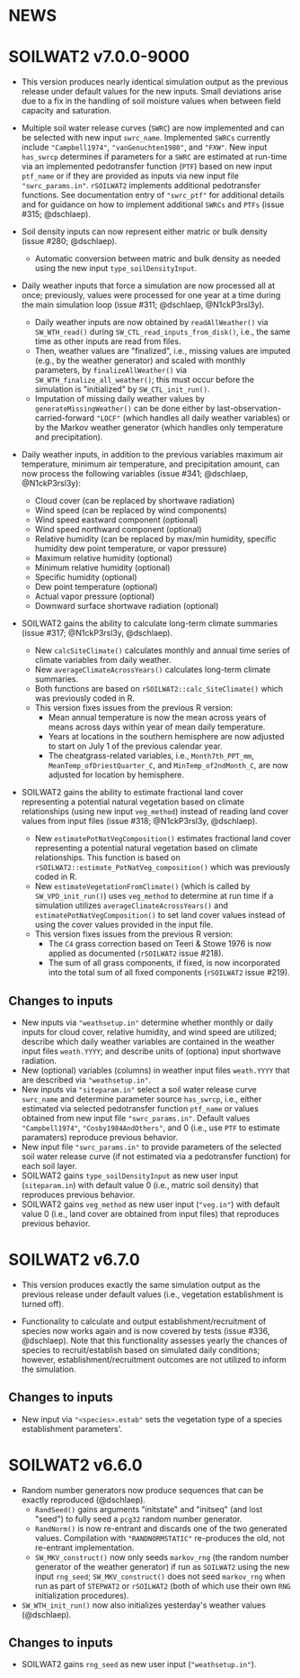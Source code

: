 # NEWS

# SOILWAT2 v7.0.0-9000
* This version produces nearly identical simulation output
  as the previous release under default values for the new inputs.
  Small deviations arise due to a fix in the handling of soil moisture values
  when between field capacity and saturation.

* Multiple soil water release curves (`SWRC`) are now implemented and can be
  selected with new input `swrc_name`. Implemented `SWRCs` currently include
  `"Campbell1974"`, `"vanGenuchten1980"`, and `"FXW"`. New input `has_swrcp`
  determines if parameters for a `SWRC` are estimated at run-time via an
  implemented pedotransfer function (`PTF`) based on new input `ptf_name` or
  if they are provided as inputs via new input file `"swrc_params.in"`.
  `rSOILWAT2` implements additional pedotransfer functions. See documentation
  entry of `"swrc_ptf"` for additional details and for guidance on how to
  implement additional `SWRCs` and `PTFs` (issue #315; @dschlaep).

* Soil density inputs can now represent either matric or bulk density
  (issue #280; @dschlaep).
    * Automatic conversion between matric and bulk density as needed
      using the new input `type_soilDensityInput`.

* Daily weather inputs that force a simulation are now processed
  all at once; previously, values were processed for one year at a time during
  the main simulation loop (issue #311; @dschlaep, @N1ckP3rsl3y).
    * Daily weather inputs are now obtained by `readAllWeather()`
      via `SW_WTH_read()` during `SW_CTL_read_inputs_from_disk()`, i.e.,
      the same time as other inputs are read from files.
    * Then, weather values are "finalized", i.e., missing values are imputed
      (e.g., by the weather generator) and scaled with monthly parameters,
      by `finalizeAllWeather()` via `SW_WTH_finalize_all_weather()`;
      this must occur before the simulation is "initialized"
      by `SW_CTL_init_run()`.
    * Imputation of missing daily weather values by `generateMissingWeather()`
      can be done either by last-observation-carried-forward `"LOCF"`
      (which handles all daily weather variables) or by the Markov weather
      generator (which handles only temperature and precipitation).

* Daily weather inputs, in addition to the previous variables
  maximum air temperature, minimum air temperature, and precipitation amount,
  can now process the following variables (issue #341; @dschlaep, @N1ckP3rsl3y):
    * Cloud cover (can be replaced by shortwave radiation)
    * Wind speed (can be replaced by wind components)
    * Wind speed eastward component (optional)
    * Wind speed northward component (optional)
    * Relative humidity (can be replaced by max/min humidity, specific humidity
      dew point temperature, or vapor pressure)
    * Maximum relative humidity (optional)
    * Minimum relative humidity (optional)
    * Specific humidity (optional)
    * Dew point temperature (optional)
    * Actual vapor pressure (optional)
    * Downward surface shortwave radiation (optional)

* SOILWAT2 gains the ability to calculate long-term climate summaries
  (issue #317; @N1ckP3rsl3y, @dschlaep).
    * New `calcSiteClimate()` calculates monthly and annual time
      series of climate variables from daily weather.
    * New `averageClimateAcrossYears()` calculates long-term climate summaries.
    * Both functions are based on `rSOILWAT2::calc_SiteClimate()`
      which was previously coded in R.
    * This version fixes issues from the previous R version:
       * Mean annual temperature is now the mean across years of
         means across days within year of mean daily temperature.
       * Years at locations in the southern hemisphere are now adjusted to start
         on July 1 of the previous calendar year.
       * The cheatgrass-related variables, i.e., `Month7th_PPT_mm`,
         `MeanTemp_ofDriestQuarter_C`, and `MinTemp_of2ndMonth_C`,
         are now adjusted for location by hemisphere.

* SOILWAT2 gains the ability to estimate fractional land cover
  representing a potential natural vegetation based on climate relationships
  (using new input `veg_method`) instead of reading land cover values
  from input files (issue #318; @N1ckP3rsl3y, @dschlaep).
    * New `estimatePotNatVegComposition()` estimates
      fractional land cover representing a potential natural vegetation
      based on climate relationships.
      This function is based on `rSOILWAT2::estimate_PotNatVeg_composition()`
      which was previously coded in R.
    * New `estimateVegetationFromClimate()`
      (which is called by `SW_VPD_init_run()`) uses `veg_method` to determine
      at run time if a simulation utilizes `averageClimateAcrossYears()` and
      `estimatePotNatVegComposition()` to set land cover values
      instead of using the cover values provided in the input file.
    * This version fixes issues from the previous R version:
       * The `C4` grass correction based on Teeri & Stowe 1976 is now applied
         as documented (`rSOILWAT2` issue #218).
       * The sum of all grass components, if fixed, is now incorporated into
         the total sum of all fixed components (`rSOILWAT2` issue #219).


## Changes to inputs
* New inputs via `"weathsetup.in"` determine whether monthly or daily inputs
  for cloud cover, relative humidity, and wind speed are utilized;
  describe which daily weather variables are contained in the weather input
  files `weath.YYYY`; and describe units of (optiona) input shortwave radiation.
* New (optional) variables (columns) in weather input files `weath.YYYY` that
  are described via `"weathsetup.in"`.
* New inputs via `"siteparam.in"` select a soil water release curve `swrc_name`
  and determine parameter source `has_swrcp`, i.e.,
  either estimated via selected pedotransfer function `ptf_name` or
  values obtained from new input file `"swrc_params.in"`.
  Default values `"Campbell1974"`, `"Cosby1984AndOthers"`, and 0
  (i.e., use `PTF` to estimate paramaters) reproduce previous behavior.
* New input file `"swrc_params.in"` to provide parameters of the selected
  soil water release curve (if not estimated via a pedotransfer function)
  for each soil layer.
* SOILWAT2 gains `type_soilDensityInput` as new user input (`siteparam.in`)
  with default value 0 (i.e., matric soil density)
  that reproduces previous behavior.
* SOILWAT2 gains `veg_method` as new user input (`"veg.in"`)
  with default value 0 (i.e., land cover are obtained from input files)
  that reproduces previous behavior.


# SOILWAT2 v6.7.0
* This version produces exactly the same simulation output
  as the previous release under default values
  (i.e., vegetation establishment is turned off).

* Functionality to calculate and output establishment/recruitment of species
  now works again and is now covered by tests (issue #336, @dschlaep).
  Note that this functionality assesses yearly the chances of
  species to recruit/establish based on simulated daily conditions;
  however, establishment/recruitment outcomes are not utilized to inform the
  simulation.

## Changes to inputs
* New input via `"<species>.estab"` sets the vegetation type of
  a species establishment parameters'.


# SOILWAT2 v6.6.0
* Random number generators now produce sequences that can be exactly reproduced
  (@dschlaep).
    * `RandSeed()` gains arguments "initstate" and "initseq" (and lost "seed")
      to fully seed a `pcg32` random number generator.
    * `RandNorm()` is now re-entrant and discards one of the two generated
      values. Compilation with `"RANDNORMSTATIC"` re-produces the old,
      not re-entrant implementation.
    * `SW_MKV_construct()` now only seeds `markov_rng` (the random number
      generator of the weather generator) if run as `SOILWAT2` using the new
      input `rng_seed`; `SW_MKV_construct()` does not seed `markov_rng`
      when run as part of `STEPWAT2` or `rSOILWAT2`
      (both of which use their own `RNG` initialization procedures).
* `SW_WTH_init_run()` now also initializes yesterday's weather values
  (@dschlaep).

## Changes to inputs
* SOILWAT2 gains `rng_seed` as new user input (`"weathsetup.in"`).
